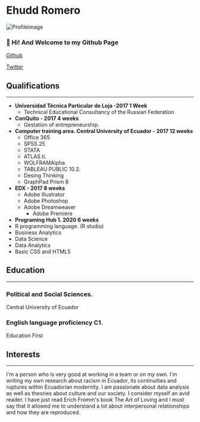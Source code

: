 # Ehudd Romero

![Profileimage](https://avatars.githubusercontent.com/u/78237982?s=400&u=b39e0a8ff41577a66670e35e86304a660a5c2c08&v=4)

### 👋 Hi! And Welcome to my Github Page


[Github](https://github.com/EhuddR)

[Twitter](https://twitter.com/ehuddromero)

## Qualifications
---
- **Universidad Técnica Particular de Loja -2017 1 Week**
  - Technical Educational Consultancy of the Russian Federation
- **ConQuito - 2017 4 weeks**
  - Gestation of entrepreneurship.
- **Computer training area. Central University of Ecuador - 2017 12 weeks**
	- Office 365
	- SPSS.25
	- STATA
	- ATLAS.ti.
	- WOLFRAMAlpha
	- TABLEAU PUBLIC 10.2.
	- Desing Thinking
	- GraphPad Prism 8
- **EDX - 2017 8 weeks**
	- Adobe Illustrator
	- Adobe Photoshop
  - Adobe Dreamweaver
	- Adobe Premiere
- **Programing Hub 1. 2020 6 weeks**
- R programming language. (R studio)
- Business Analytics
- Data Science
- Data Analytics
- Basic CSS and HTML5

## Education
---
### Political and Social Sciences.
Central University of Ecuador 

### English language proficiency C1. 
Education First

## Interests
---
I'm a person who is very good at working in a team or on my own.
I'm writing my own research about racism in Ecuador, its continuities and ruptures within Ecuadorian modernity.
I am passionate about data analysis as well as theories about culture and our society.
I consider myself an avid reader. I have just read Erich Fromm's book The Art of Loving and I must say that it allowed me
to understand a lot about interpersonal relationships and how they are reproduced.

